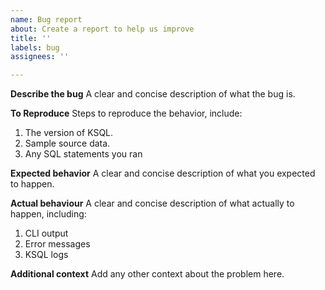 ```yaml
---
name: Bug report
about: Create a report to help us improve
title: ''
labels: bug
assignees: ''

---
```


**Describe the bug**
A clear and concise description of what the bug is.

**To Reproduce**
Steps to reproduce the behavior, include:
1. The version of KSQL.
2. Sample source data.
3. Any SQL statements you ran

**Expected behavior**
A clear and concise description of what you expected to happen.

**Actual behaviour**
A clear and concise description of what actually to happen, including:
1. CLI output
2. Error messages
3. KSQL logs

**Additional context**
Add any other context about the problem here.
